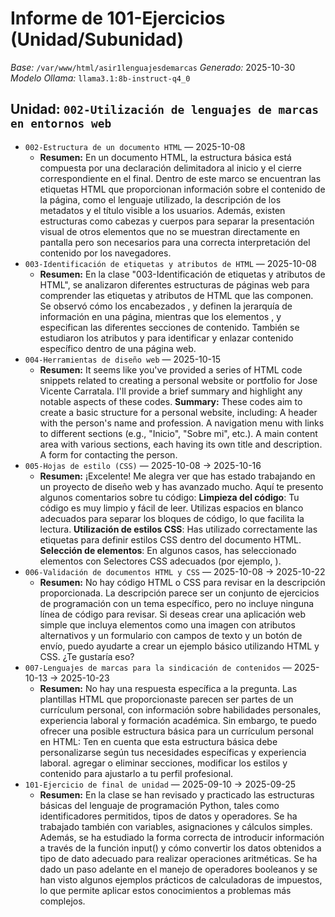 # Informe de 101-Ejercicios (Unidad/Subunidad)

_Base:_ `/var/www/html/asir1lenguajesdemarcas`
_Generado:_ 2025-10-30
_Modelo Ollama:_ `llama3.1:8b-instruct-q4_0`

## Unidad: `002-Utilización de lenguajes de marcas en entornos web`
- `002-Estructura de un documento HTML` — 2025-10-08
  - **Resumen:** En un documento HTML, la estructura básica está compuesta por una declaración delimitadora al inicio y el cierre correspondiente en el final. Dentro de este marco se encuentran las etiquetas HTML que proporcionan información sobre el contenido de la página, como el lenguaje utilizado, la descripción de los metadatos y el título visible a los usuarios. Además, existen estructuras como cabezas y cuerpos para separar la presentación visual de otros elementos que no se muestran directamente en pantalla pero son necesarios para una correcta interpretación del contenido por los navegadores.
- `003-Identificación de etiquetas y atributos de HTML` — 2025-10-08
  - **Resumen:** En la clase "003-Identificación de etiquetas y atributos de HTML", se analizaron diferentes estructuras de páginas web para comprender las etiquetas y atributos de HTML que las componen. Se observó cómo los encabezados , y definen la jerarquía de información en una página, mientras que los elementos , y especifican las diferentes secciones de contenido. También se estudiaron los atributos y para identificar y enlazar contenido específico dentro de una página web.
- `004-Herramientas de diseño web` — 2025-10-15
  - **Resumen:** It seems like you've provided a series of HTML code snippets related to creating a personal website or portfolio for Jose Vicente Carratala. I'll provide a brief summary and highlight any notable aspects of these codes. **Summary:** These codes aim to create a basic structure for a personal website, including: A header with the person's name and profession. A navigation menu with links to different sections (e.g., "Inicio", "Sobre mi", etc.). A main content area with various sections, each having its own title and description. A form for contacting the person.
- `005-Hojas de estilo (CSS)` — 2025-10-08 → 2025-10-16
  - **Resumen:** ¡Excelente! Me alegra ver que has estado trabajando en un proyecto de diseño web y has avanzado mucho. Aquí te presento algunos comentarios sobre tu código: **Limpieza del código**: Tu código es muy limpio y fácil de leer. Utilizas espacios en blanco adecuados para separar los bloques de código, lo que facilita la lectura. **Utilización de estilos CSS**: Has utilizado correctamente las etiquetas para definir estilos CSS dentro del documento HTML. **Selección de elementos**: En algunos casos, has seleccionado elementos con Selectores CSS adecuados (por ejemplo, ).
- `006-Validación de documentos HTML y CSS` — 2025-10-08 → 2025-10-22
  - **Resumen:** No hay código HTML o CSS para revisar en la descripción proporcionada. La descripción parece ser un conjunto de ejercicios de programación con un tema específico, pero no incluye ninguna línea de código para revisar. Si deseas crear una aplicación web simple que incluya elementos como una imagen con atributos alternativos y un formulario con campos de texto y un botón de envío, puedo ayudarte a crear un ejemplo básico utilizando HTML y CSS. ¿Te gustaría eso?
- `007-Lenguajes de marcas para la sindicación de contenidos` — 2025-10-13 → 2025-10-23
  - **Resumen:** No hay una respuesta específica a la pregunta. Las plantillas HTML que proporcionaste parecen ser partes de un currículum personal, con información sobre habilidades personales, experiencia laboral y formación académica. Sin embargo, te puedo ofrecer una posible estructura básica para un currículum personal en HTML: Ten en cuenta que esta estructura básica debe personalizarse según tus necesidades específicas y experiencia laboral. agregar o eliminar secciones, modificar los estilos y contenido para ajustarlo a tu perfil profesional.
- `101-Ejercicio de final de unidad` — 2025-09-10 → 2025-09-25
  - **Resumen:** En la clase se han revisado y practicado las estructuras básicas del lenguaje de programación Python, tales como identificadores permitidos, tipos de datos y operadores. Se ha trabajado también con variables, asignaciones y cálculos simples. Además, se ha estudiado la forma correcta de introducir información a través de la función input() y cómo convertir los datos obtenidos a tipo de dato adecuado para realizar operaciones aritméticas. Se ha dado un paso adelante en el manejo de operadores booleanos y se han visto algunos ejemplos prácticos de calculadoras de impuestos, lo que permite aplicar estos conocimientos a problemas más complejos.
